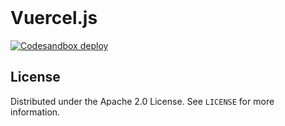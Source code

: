 <!-- PROJECT LOGO -->
<br />

# Vuercel.js

[![Codesandbox deploy](https://img.shields.io/badge/open%20in%20codesandbox-online?style=for-the-badge&logo=codesandbox&color=black)](http://githubbox.com/VerifiedGruber/Vuercel.js)

<!-- LICENSE -->
## License

Distributed under the Apache 2.0 License. See `LICENSE` for more information.
